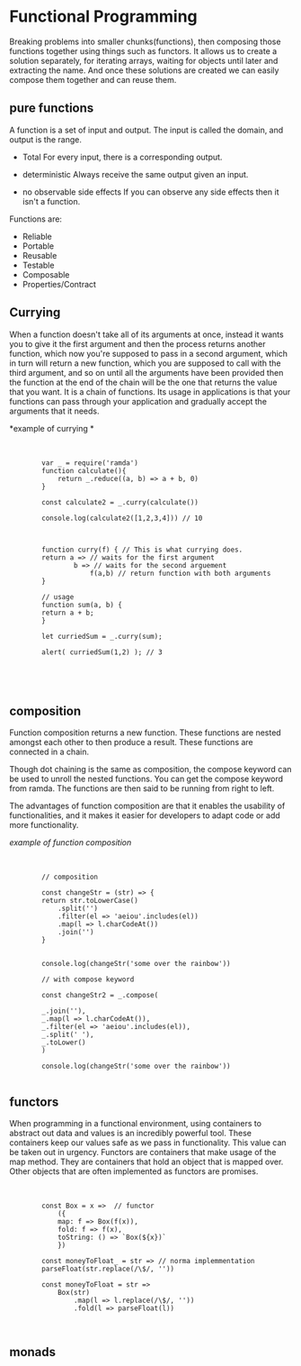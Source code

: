 # Functional Programming
Breaking problems into smaller chunks(functions), then composing those functions together using things such as functors. It allows us to create a solution separately, for iterating arrays, waiting for objects until later and extracting the name. And once these solutions are created we can easily compose them together and can reuse them.

## pure functions
A function is a set of input and output. The input is called the domain, and output is the range.

* Total 
For every input, there is a corresponding output.

* deterministic
Always receive the same output given an input. 

* no observable side effects
If you can observe any side effects then it isn't a function.

Functions are:
* Reliable
* Portable
* Reusable
* Testable
* Composable 
* Properties/Contract


## Currying
When a function doesn't take all of its arguments at once, instead it wants you to give it the first argument and then the process returns another function, which now you're supposed to pass in a second argument, which in turn will return a new function, which you are supposed to call with the third argument, and so on until all the arguments have been provided then the function at the end of the chain will be the one that returns the value that you want. It is a chain of functions. Its usage in applications is that your functions can pass through your application and gradually accept the arguments that it needs.

*example of currying *
<pre>

    <code>
        var _ = require('ramda')
        function calculate(){
            return _.reduce((a, b) => a + b, 0)
        }

        const calculate2 = _.curry(calculate())

        console.log(calculate2([1,2,3,4])) // 10



        function curry(f) { // This is what currying does.
        return a => // waits for the first argument
                b => // waits for the second arguement
                    f(a,b) // return function with both arguments
        }

        // usage
        function sum(a, b) {
        return a + b;
        }

        let curriedSum = _.curry(sum);

        alert( curriedSum(1,2) ); // 3



    </code>
</pre>


## composition
Function composition returns a new function.  These functions are nested amongst each other to then produce a result. These functions are connected in a chain. 

Though dot chaining is the same as composition, the compose keyword can be used to unroll the nested functions. You can get the compose keyword from ramda. The functions are then said to be running from right to left.

The advantages of function composition are that it enables the usability of functionalities, and it makes it easier for developers to adapt code or add more functionality. 

*example of function composition*

<pre>

    <code>
        // composition

        const changeStr = (str) => {
        return str.toLowerCase()
            .split('')
            .filter(el => 'aeiou'.includes(el))
            .map(l => l.charCodeAt())
            .join('')
        }


        console.log(changeStr('some over the rainbow'))

        // with compose keyword

        const changeStr2 = _.compose(
        
        _.join(''),
        _.map(l => l.charCodeAt()),
        _.filter(el => 'aeiou'.includes(el)),
        _.split(' '),
        _.toLower()
        )

        console.log(changeStr('some over the rainbow'))
    </code>
</pre>




## functors
When programming in a functional environment, using containers to abstract out data and values is an incredibly powerful tool. These containers keep our values safe as we pass in functionality. This value can be taken out in urgency. Functors are containers that make usage of the map method. They are containers that hold an object that is mapped over.
Other objects that are often implemented as functors are promises. 


<pre>

    <code>
        const Box = x =>  // functor
            ({
            map: f => Box(f(x)),
            fold: f => f(x),
            toString: () => `Box(${x})`
            })

        const moneyToFloat_ = str => // norma implemmentation
        parseFloat(str.replace(/\$/, ''))

        const moneyToFloat = str =>  
            Box(str)
                .map(l => l.replace(/\$/, ''))
                .fold(l => parseFloat(l))
            
    </code>
</pre>


## monads 
